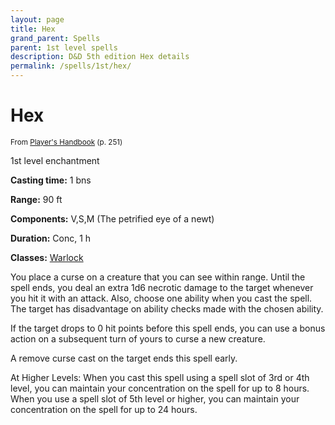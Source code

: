 ```yaml
---
layout: page
title: Hex
grand_parent: Spells
parent: 1st level spells 
description: D&D 5th edition Hex details
permalink: /spells/1st/hex/
---
```


# Hex

<small>From <a target="_blank" href="https://dnd.wizards.com/products/tabletop-games/rpg-products/rpg_playershandbook">Player's Handbook</a> (p. 251)</small>

1st level enchantment

**Casting time:** 1 bns

**Range:** 90 ft

**Components:** V,S,M (The petrified eye of a newt)

**Duration:** Conc, 1 h

**Classes:** [Warlock](/classes/warlock/)

You place a curse on a creature that you can see within range. Until the spell ends, you deal an extra 1d6 necrotic damage to the target whenever you hit it with an attack. Also, choose one ability when you cast the spell. The target has disadvantage on ability checks made with the chosen ability.

   If the target drops to 0 hit points before this spell ends, you can use a bonus action on a subsequent turn of yours to curse a new creature.

   A remove curse cast on the target ends this spell early.

   At Higher Levels: When you cast this spell using a spell slot of 3rd or 4th level, you can maintain your concentration on the spell for up to 8 hours. When you use a spell slot of 5th level or higher, you can maintain your concentration on the spell for up to 24 hours.